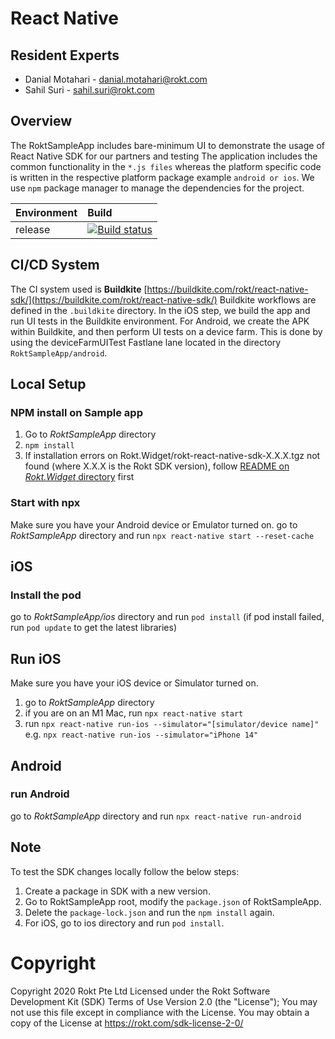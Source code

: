


# React Native 

## Resident Experts

- Danial Motahari - danial.motahari@rokt.com
- Sahil Suri - sahil.suri@rokt.com

## Overview
The RoktSampleApp includes bare-minimum UI to demonstrate the usage of React Native SDK for our partners and testing
The application includes the common functionality in the ```*.js files``` whereas the platform specific code is written in the respective platform package example ```android or ios```.
We use ```npm``` package manager to manage the dependencies for the project.


| Environment | Build |
| ----------- | :----- |
| release |  [![Build status](https://badge.buildkite.com/e75677bd3c8e83f1da750aa9124df1f418f211c9c630765ffd.svg)](https://buildkite.com/rokt/react-native-sdk)

## CI/CD System

The CI system used is  **Buildkite**  [https://buildkite.com/rokt/react-native-sdk/](https://buildkite.com/rokt/react-native-sdk/) Buildkite workflows are defined in the  `.buildkite`  directory. In the iOS step, we build the app and run UI tests in the Buildkite environment. For Android, we create the APK within Buildkite, and then perform UI tests on a device farm.   This is done by using the deviceFarmUITest Fastlane lane located in the directory `RoktSampleApp/android`.

## Local Setup

### NPM install on Sample app
1. Go to *RoktSampleApp* directory
2. `npm install`
3. If installation errors on Rokt.Widget/rokt-react-native-sdk-X.X.X.tgz not found (where X.X.X is the Rokt SDK version), follow [README on *Rokt.Widget* directory](https://github.com/ROKT/rokt-sdk-react-native/tree/release-3.10.x/Rokt.Widget#readme) first

### Start with npx
Make sure you have your Android device or Emulator turned on.
go to *RoktSampleApp* directory and run `npx react-native start --reset-cache`


## iOS

### Install the pod
go to *RoktSampleApp/ios* directory and run `pod install` (if pod install failed, run `pod update` to get the latest libraries)

## Run iOS
Make sure you have your iOS device or Simulator turned on.

1. go to *RoktSampleApp* directory 
2. if you are on an M1 Mac, run `npx react-native start`
3. run `npx react-native run-ios --simulator="[simulator/device name]"` e.g. `npx react-native run-ios --simulator="iPhone 14"`

## Android

### run Android
go to *RoktSampleApp* directory and run `npx react-native run-android` 

## Note
To test the SDK changes locally follow the below steps:
1. Create a package in SDK with a new version. 
2. Go to RoktSampleApp root, modify the ```package.json``` of RoktSampleApp.
3. Delete the ```package-lock.json``` and run the ```npm install``` again.
4. For iOS, go to ios directory and run ``` pod install ```.


# Copyright
Copyright 2020 Rokt Pte Ltd Licensed under the Rokt Software Development Kit (SDK) Terms of Use Version 2.0 (the "License"); You may not use this file except in compliance with the License. You may obtain a copy of the License at https://rokt.com/sdk-license-2-0/